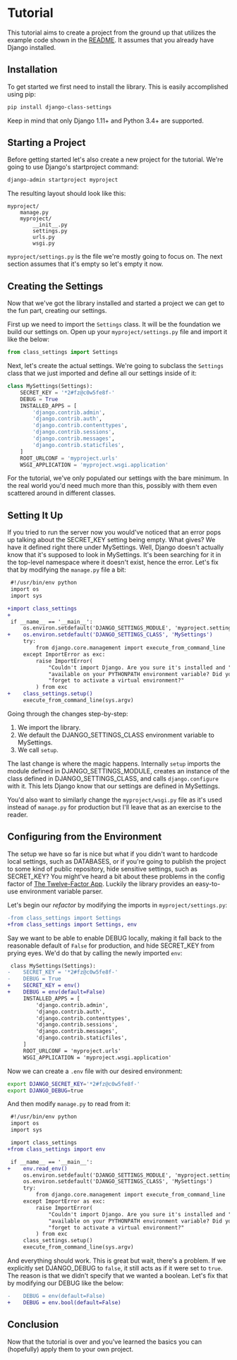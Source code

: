 # Tutorial

This tutorial aims to create a project from the ground up that utilizes the
example code shown in the [README][readme-example]. It assumes that you already
have Django installed.

## Installation

To get started we first need to install the library. This is easily
accomplished using pip:

```bash
pip install django-class-settings
```

Keep in mind that only Django 1.11+ and Python 3.4+ are supported.

## Starting a Project

Before getting started let's also create a new project for the tutorial. We're
going to use Django's startproject command:

```bash
django-admin startproject myproject
```

The resulting layout should look like this:

```
myproject/
    manage.py
    myproject/
        __init__.py
        settings.py
        urls.py
        wsgi.py
```

`myproject/settings.py` is the file we're mostly going to focus on. The next
section assumes that it's empty so let's empty it now.

## Creating the Settings

Now that we've got the library installed and started a project we can get to
the fun part, creating our settings.

First up we need to import the `Settings` class. It will be the foundation we
build our settings on. Open up your `myproject/settings.py` file and import it
like the below:

```python
from class_settings import Settings
```

Next, let's create the actual settings. We're going to subclass the `Settings`
class that we just imported and define all our settings inside of it:

```python
class MySettings(Settings):
    SECRET_KEY = '*2#fz@c0w5fe8f-'
    DEBUG = True
    INSTALLED_APPS = [
        'django.contrib.admin',
        'django.contrib.auth',
        'django.contrib.contenttypes',
        'django.contrib.sessions',
        'django.contrib.messages',
        'django.contrib.staticfiles',
    ]
    ROOT_URLCONF = 'myproject.urls'
    WSGI_APPLICATION = 'myproject.wsgi.application'
```

For the tutorial, we've only populated our settings with the bare minimum. In
the real world you'd need much more than this, possibly with them even
scattered around in different classes.

## Setting It Up

If you tried to run the server now you would've noticed that an error pops up
talking about the SECRET_KEY setting being empty. What gives? We have it
defined right there under MySettings. Well, Django doesn't actually know that
it's supposed to look in MySettings. It's been searching for it in the
top-level namespace where it doesn't exist, hence the error. Let's fix that by
modifying the `manage.py` file a bit:

```diff
 #!/usr/bin/env python
 import os
 import sys

+import class_settings
+
 if __name__ == '__main__':
     os.environ.setdefault('DJANGO_SETTINGS_MODULE', 'myproject.settings')
+    os.environ.setdefault('DJANGO_SETTINGS_CLASS', 'MySettings')
     try:
         from django.core.management import execute_from_command_line
     except ImportError as exc:
         raise ImportError(
             "Couldn't import Django. Are you sure it's installed and "
             "available on your PYTHONPATH environment variable? Did you "
             "forget to activate a virtual environment?"
         ) from exc
+    class_settings.setup()
     execute_from_command_line(sys.argv)
```

Going through the changes step-by-step:

1. We import the library.
2. We default the DJANGO_SETTINGS_CLASS environment variable to MySettings.
3. We call `setup`.

The last change is where the magic happens. Internally `setup` imports the
module defined in DJANGO_SETTINGS_MODULE, creates an instance of the class
defined in DJANGO_SETTINGS_CLASS, and calls `django.configure` with it. This
lets Django know that our settings are defined in MySettings.

You'd also want to similarly change the `myproject/wsgi.py` file as it's used
instead of `manage.py` for production but I'll leave that as an exercise to the
reader.

## Configuring from the Environment

The setup we have so far is nice but what if you didn't want to hardcode local
settings, such as DATABASES, or if you're going to publish the project to some
kind of public repository, hide sensitive settings, such as SECRET_KEY? You
might've heard a bit about these problems in the config factor of
[The Twelve-Factor App][12factor-config]. Luckily the library provides an
easy-to-use environment variable parser.

Let's begin our _refactor_ by modifying the imports in `myproject/settings.py`:

```diff
-from class_settings import Settings
+from class_settings import Settings, env
```

Say we want to be able to enable DEBUG locally, making it fall back to the
reasonable default of `False` for production, and hide SECRET_KEY from prying
eyes. We'd do that by calling the newly imported `env`:

```diff
 class MySettings(Settings):
-    SECRET_KEY = '*2#fz@c0w5fe8f-'
-    DEBUG = True
+    SECRET_KEY = env()
+    DEBUG = env(default=False)
     INSTALLED_APPS = [
         'django.contrib.admin',
         'django.contrib.auth',
         'django.contrib.contenttypes',
         'django.contrib.sessions',
         'django.contrib.messages',
         'django.contrib.staticfiles',
     ]
     ROOT_URLCONF = 'myproject.urls'
     WSGI_APPLICATION = 'myproject.wsgi.application'
```

Now we can create a `.env` file with our desired environment:

```bash
export DJANGO_SECRET_KEY='*2#fz@c0w5fe8f-'
export DJANGO_DEBUG=true
```

And then modify `manage.py` to read from it:

```diff
 #!/usr/bin/env python
 import os
 import sys

 import class_settings
+from class_settings import env

 if __name__ == '__main__':
+    env.read_env()
     os.environ.setdefault('DJANGO_SETTINGS_MODULE', 'myproject.settings')
     os.environ.setdefault('DJANGO_SETTINGS_CLASS', 'MySettings')
     try:
         from django.core.management import execute_from_command_line
     except ImportError as exc:
         raise ImportError(
             "Couldn't import Django. Are you sure it's installed and "
             "available on your PYTHONPATH environment variable? Did you "
             "forget to activate a virtual environment?"
         ) from exc
     class_settings.setup()
     execute_from_command_line(sys.argv)
```

And everything should work. This is great but wait, there's a problem. If we
explicitly set DJANGO_DEBUG to `false`, it still acts as if it were set to
`true`. The reason is that we didn't specify that we wanted a boolean. Let's
fix that by modifying our DEBUG like the below:

```diff
-    DEBUG = env(default=False)
+    DEBUG = env.bool(default=False)
```

## Conclusion

Now that the tutorial is over and you've learned the basics you can (hopefully)
apply them to your own project.

[readme-example]: https://github.com/orlnub123/django-class-settings/blob/master/README.md#example
[12factor-config]: https://12factor.net/config

